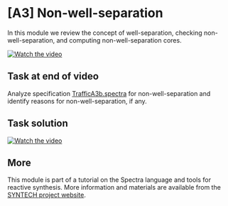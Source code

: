 # [A3] Non-well-separation

In this module we review the concept of well-separation, checking non-well-separation, and computing non-well-separation cores.


[![Watch the video](https://img.youtube.com/vi/UlPtJUccy6E/hqdefault.jpg)](https://www.youtube.com/watch?v=UlPtJUccy6E&list=PLGyeoukah9Nbx1QquUmZGdLulFZIsiRlZ&index=17)


## Task at end of video

Analyze specification [TrafficA3b.spectra](TrafficA3b.spectra) for non-well-separation and identify reasons for non-well-separation, if any.


## Task solution

[![Watch the video](https://img.youtube.com/vi/m_QZGoaF1wY/hqdefault.jpg)](https://www.youtube.com/watch?v=m_QZGoaF1wY&list=PLGyeoukah9Nbx1QquUmZGdLulFZIsiRlZ&index=18)

## More
This module is part of a tutorial on the Spectra language and tools for reactive synthesis.  More information and materials are available from the [SYNTECH project website](http://smlab.cs.tau.ac.il/syntech/).